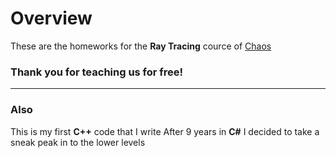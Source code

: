 # Overview

These are the homeworks for the **Ray Tracing** cource of [Chaos](https://www.chaos.com/)

### Thank you for teaching us for free!

---

### Also

This is my first **C++** code that I write
After 9 years in **C#** I decided to take a sneak peak in to the lower levels